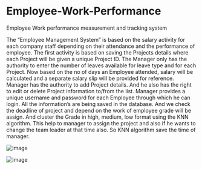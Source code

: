 # Employee-Work-Performance
Employee Work performance measurement and tracking system

The “Employee Management System” is based on the salary activity for each company staff depending on their
attendance and the performance of employee. The first activity is based on saving the Projects details where each
Project will be given a unique Project ID. The Manager only has the authority to enter the number of leaves available
for leave type and for each Project. Now based on the no of days an Employee attended, salary will be calculated and a
separate salary slip will be provided for reference. Manager has the authority to add Project details. And he also has the
right to edit or delete Project information to/from the list. Manager provides a unique username and password for each
Employee through which he can login. All the information’s are being saved in the database. And we check the
deadline of project and depend on the work of employee grade will be assign. And cluster the Grade in high, medium,
low format using the KNN algorithm. This help to manager to assign the project and also if he wants to change the
team leader at that time also. So KNN algorithm save the time of manager.

![image](https://github.com/xiaoCodes38/Employee-Work-Performance/assets/142553642/c51ebb88-8789-4018-a96a-bb5b32429312)


![image](https://github.com/xiaoCodes38/Employee-Work-Performance/assets/142553642/7ee953b1-1137-4d23-aac1-e7b9bc1b0442)

